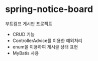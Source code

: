 # spring-notice-board
부트캠프 게시판 프로젝트

-  CRUD 기능
-  ControllerAdvice를 이용한 예외처리
-  enum을 이용하여 게시글 상태 표현 
-  MyBatis 사용
